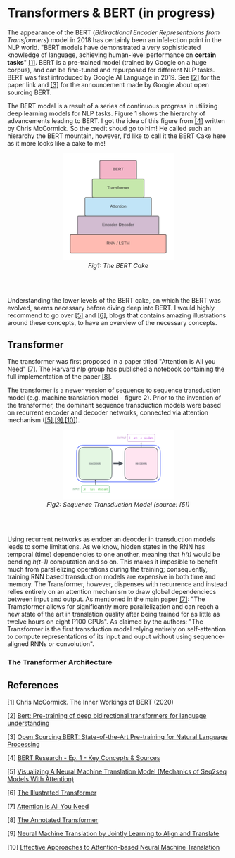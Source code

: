 # Transformers & BERT (in progress)

The appearance of the BERT (*Bidiractional Encoder Representaions from Transformers*) model in 2018 has certainly been an infelection point in the NLP world. "BERT models have demonstrated a very sophisticated knowledge of language, achieving human-level performance on __certain tasks__" [[1]](#1). BERT is a pre-trained model (trained by Google on a huge corpus), and can be fine-tuned and repurposed for different NLP tasks. BERT was first introduced by Google AI Language in 2019. See [[2]](#2) for the paper link and [[3]](#3) for the announcement made by Google about open sourcing BERT. 

The BERT model is a result of a series of continuous progress in utilizing deep learning models for NLP tasks. Figure 1 shows the hierarchy of advancements  leading to BERT. I got the idea of this figure from [[4]](#4) written by Chris McCormick. So the credit shoud go to him! He called such an hierarchy the BERT mountain, however, I'd like to call it the BERT Cake here as it more looks like a cake to me!

<p align="center">
  <img src='assets/BERT.jpeg' width=50% alt="BERT Cake"/>
  <br/>
   <em> Fig1: The BERT Cake </em>
</p>
<br/><br/>

Understanding the lower levels of the BERT cake, on which the BERT was evolved, seems necessary before diving deep into BERT. I would highly recommend to go over [[5]](#5) and [[6]](#6), blogs that contains amazing illustrations around these concepts, to have an overview of the necessary concepts.

## Transformer
The transformer was first proposed in a paper titled "Attention is All you Need" [[7]](#7). The Harvard nlp group has published a notebook containing the full implementation of the paper [[8]](#8).

The transfomer is a newer version of sequence to sequence transduction model (e.g. machine translation model - figure 2). Prior to the invention of the transformer, the dominant sequence transduction models were based on recurrent encoder and decoder networks, connected via attention mechanism ([[5]](#5),[[9]](#9),[[10]](#10)). 

<p align="center">
  <img src='assets/The_transformer_encoders_decoders.png' width=50% alt="encoder_decoder"/>
  <br/>
  <em> Fig2: Sequence Transduction Model (source: [5])</em>
</p>
<br/><br/>

Using recurrent networks as endoer an deocder in transduction models leads to some limitations. As we know, hidden states in the RNN has temporal (time) dependencies to one another, meaning that *h(t)* would be pending *h(t-1)* computation and so on. This makes it imposible to benefit much from parallelizing operations during the training; consequently, training RNN based transduction models are expensive in both time and memory. The Transformer, however, dispenses with recurrence and instead relies entirely on an attention mechanism to draw global dependenciecs between input and output. As mentioned in the main paper [[7]](#7): "The Tramsformer allows for significantly more parallelization and can reach a new state of the art in translation quality after being trained for as little as twelve hours on eight P100 GPUs". As claimed by the authors: "The Transformer is the first transduction model relying entirely on self-attention to compute representations of its input and ouput without using sequence-aligned RNNs or convolution".

### The Transformer Architecture


## References
<a id="1">[1]</a> 
Chris McCormick. The Inner Workings of BERT (2020)

<a id="2">[2]</a>
[Bert: Pre-training of deep bidirectional transformers for language understanding](https://arxiv.org/pdf/1810.04805.pdf)

<a id="3">[3]</a>
[Open Sourcing BERT: State-of-the-Art Pre-training for Natural Language Processing](https://ai.googleblog.com/2018/11/open-sourcing-bert-state-of-art-pre.html)

<a id="4">[4]</a>
[BERT Research - Ep. 1 - Key Concepts & Sources](http://mccormickml.com/2019/11/11/bert-research-ep-1-key-concepts-and-sources/)

<a id="5">[5]</a>
[Visualizing A Neural Machine Translation Model (Mechanics of Seq2seq Models With Attention)](https://jalammar.github.io/visualizing-neural-machine-translation-mechanics-of-seq2seq-models-with-attention/)

<a id="6">[6]</a>
[The Illustrated Transformer](https://jalammar.github.io/illustrated-transformer/)

<a id="7">[7]</a>
[Attention is All You Need](https://arxiv.org/abs/1706.03762)

<a id="8">[8]</a>
[The Annotated Transformer](http://nlp.seas.harvard.edu/2018/04/03/attention.html)

<a id="9">[9]</a>
[Neural Machine Translation by Jointly Learning to Align and Translate](https://arxiv.org/abs/1409.0473)

<a id="10">[10]</a>
[Effective Approaches to Attention-based Neural Machine Translation](https://arxiv.org/abs/1508.04025)
